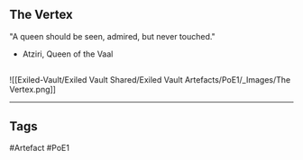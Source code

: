 ## The Vertex
"A queen should be seen, admired, but never touched."
- Atziri, Queen of the Vaal
##
![[Exiled-Vault/Exiled Vault Shared/Exiled Vault Artefacts/PoE1/_Images/The Vertex.png]]

---
## Tags
#Artefact
#PoE1